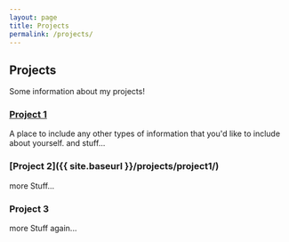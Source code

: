 ```yaml
---
layout: page
title: Projects
permalink: /projects/
---
```


<!-- trailing slash in permalink is needed -->

## Projects

Some information about my projects!

### [Project 1](http://google.com)

A place to include any other types of information that you'd like to include about yourself.
and stuff...

### [Project 2]({{ site.baseurl }}/projects/project1/)

more Stuff...

### Project 3

more Stuff again...

